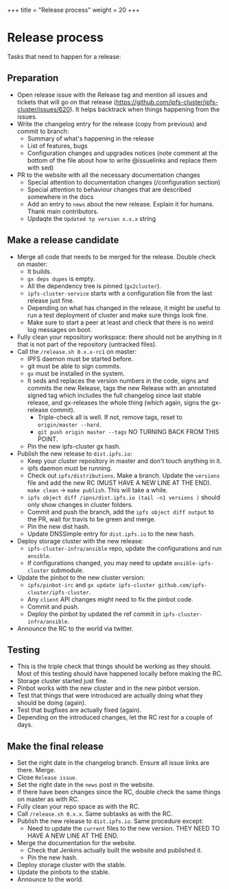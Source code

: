 +++
title = "Release process"
weight = 20
+++


# Release process

Tasks that need to happen for a release:

## Preparation

* Open release issue with the Release tag and mention all issues and tickets
that will go on that release
(https://github.com/ipfs-cluster/ipfs-cluster/issues/620). It helps backtrack when
things happening from the issues.
* Write the changelog entry for the release (copy from previous) and commit to
  branch:
  * Summary of what's happening in the release
  * List of features, bugs
  * Configuration changes and upgrades notices (note comment at the bottom of
  the file about how to write @issuelinks and replace them with sed)
* PR to the website with all the necessary documentation changes
  * Special attention to documentation changes (/configuration section)
  * Special attention to behaviour changes that are described somewhere in the
    docs
  * Add an entry to `news` about the new release. Explain it for humans. Thank
    main contributors.
  * Updaqte the `Updated tp version x.x.x` string

## Make a release candidate

* Merge all code that needs to be merged for the release. Double check on
  master:
  * It builds.
  * `gx deps dupes` is empty.
  * All the dependency tree is pinned (`gx2cluster`).
  * `ipfs-cluster-service` starts with a configuration file from the last
    release just fine.
  * Depending on what has changed in the release, it might be useful to run a
  test deployment of cluster and make sure things look fine.
  * Make sure to start a peer at least and check that there is no weird log
    messages on boot.
* Fully clean your repository workspace: there should not be anything in it
that is not part of the repository (untracked files).
* Call the `/release.sh 0.x.x-rc1` on master:
  * IPFS daemon must be started before.
  * git must be able to sign commits.
  * `gx` must be installed in the system.
  * It seds and replaces the version numbers in the code, signs and commits
    the new Release, tags the new Release with an annotated signed tag which
    includes the full changelog since last stable release, and gx-releases the
    whole thing (which again, signs the gx-release commit).
    * Triple-check all is well. If not, remove tags, reset to `origin/master
      --hard`.
    * `git push origin master --tags` NO TURNING BACK FROM THIS POINT.
  * Pin the new ipfs-cluster gx hash.
* Publish the new release to `dist.ipfs.io`:
  * Keep your cluster repository in master and don't touch anything in it.
  * ipfs daemon must be running.
  * Check out `ipfs/distributions`. Make a branch. Update the `versions` file
    and add the new RC (MUST HAVE A NEW LINE AT THE END). `make clean` ->
    `make publish`. This will take a while.
  * `ipfs object diff /ipns/dist.ipfs.io (tail -n1 versions )` should only
    show changes in cluster folders.
  * Commit and push the branch, add the `ipfs object diff output` to the PR,
    wait for travis to be green and merge.
  * Pin the new dist hash.
  * Update DNSSimple entry for `dist.ipfs.io` to the new hash.
* Deploy storage cluster with the new release:
  * `ipfs-cluster-infra/ansible` repo, update the configurations and run
    `ansible`.
  * If configurations changed, you may need to update `ansible-ipfs-cluster`
    submodule.
* Update the pinbot to the new cluster version:
  * `ipfs/pinbot-irc` and `gx update ipfs-cluster
    github.com/ipfs-cluster/ipfs-cluster`.
  * Any `client` API changes might need to fix the pinbot code.
  * Commit and push.
  * Deploy the pinbot by updated the ref commit in
    `ipfs-cluster-infra/ansible`.
* Announce the RC to the world via twitter.

## Testing

* This is the triple check that things should be working as they should.  Most
of this testing should have happened locally before making the RC.
* Storage cluster started just fine.
* Pinbot works with the new cluster and in the new pinbot version.
* Test that things that were introduced are actually doing what they should be
  doing (again).
* Test that bugfixes are actually fixed (again).
* Depending on the introduced changes, let the RC rest for a couple of days.

## Make the final release

* Set the right date in the changelog branch. Ensure all issue links are
  there.  Merge.
* Close `Release issue`.
* Set the right date in the `news` post in the website.
* If there have been changes since the RC, double check the same things on
  master as with RC.
* Fully clean your repo space as with the RC.
* Call `/release.sh 0.x.x`. Same subtasks as with the RC.
* Publish the new release to `dist.ipfs.io`. Same procedure except:
  * Need to update the `current` files to the new version. THEY NEED TO HAVE A
  NEW LINE AT THE END.
* Merge the documentation for the website.
  * Check that Jenkins actually built the website and published it.
  * Pin the new hash.
* Deploy storage cluster with the stable.
* Update the pinbots to the stable.
* Announce to the world.
